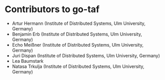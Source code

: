 # Contributors to go-taf

 * Artur Hermann (Institute of Distributed Systems, Ulm University, Germany)
 * Benjamin Erb (Institute of Distributed Systems, Ulm University, Germany)
 * Echo Meißner (Institute of Distributed Systems, Ulm University, Germany)
 * Juri Dispan (Institute of Distributed Systems, Ulm University, Germany)
 * Lea Baumstark
 * Natasa Trkulja (Institute of Distributed Systems, Ulm University, Germany)

